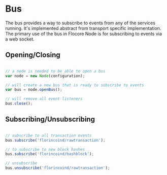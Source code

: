 # Bus
The bus provides a way to subscribe to events from any of the services running. It's implemented abstract from transport specific implementation. The primary use of the bus in Flocore Node is for subscribing to events via a web socket.

## Opening/Closing

```javascript

// a node is needed to be able to open a bus
var node = new Node(configuration);

// will create a new bus that is ready to subscribe to events
var bus = node.openBus();

// will remove all event listeners
bus.close();
```

## Subscribing/Unsubscribing

```javascript

// subscribe to all transaction events
bus.subscribe('florincoind/rawtransaction');

// to subscribe to new block hashes
bus.subscribe('florincoind/hashblock');

// unsubscribe
bus.unsubscribe('florincoind/rawtransaction');
```
